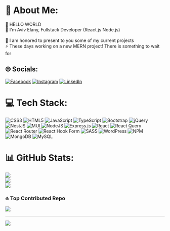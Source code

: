 # 💫 About Me:
🤝 HELLO WORLD<br>🌱 I'm Aviv Elany, Fullstack Developer (React.js Node.js)<br><br>🔭 I am honored to present to you some of my current projects<br>⚡ These days working on a new MERN project! There is something to wait for


## 🌐 Socials:
[![Facebook](https://img.shields.io/badge/Facebook-%231877F2.svg?logo=Facebook&logoColor=white)](https://facebook.com/avivelany) [![Instagram](https://img.shields.io/badge/Instagram-%23E4405F.svg?logo=Instagram&logoColor=white)](https://instagram.com/avivelany) [![LinkedIn](https://img.shields.io/badge/LinkedIn-%230077B5.svg?logo=linkedin&logoColor=white)](https://linkedin.com/in/avivelany) 

# 💻 Tech Stack:
![CSS3](https://img.shields.io/badge/css3-%231572B6.svg?style=for-the-badge&logo=css3&logoColor=white) ![HTML5](https://img.shields.io/badge/html5-%23E34F26.svg?style=for-the-badge&logo=html5&logoColor=white) ![JavaScript](https://img.shields.io/badge/javascript-%23323330.svg?style=for-the-badge&logo=javascript&logoColor=%23F7DF1E) ![TypeScript](https://img.shields.io/badge/typescript-%23007ACC.svg?style=for-the-badge&logo=typescript&logoColor=white) ![Bootstrap](https://img.shields.io/badge/bootstrap-%238511FA.svg?style=for-the-badge&logo=bootstrap&logoColor=white) ![jQuery](https://img.shields.io/badge/jquery-%230769AD.svg?style=for-the-badge&logo=jquery&logoColor=white) ![NestJS](https://img.shields.io/badge/nestjs-%23E0234E.svg?style=for-the-badge&logo=nestjs&logoColor=white) ![MUI](https://img.shields.io/badge/MUI-%230081CB.svg?style=for-the-badge&logo=mui&logoColor=white) ![NodeJS](https://img.shields.io/badge/node.js-6DA55F?style=for-the-badge&logo=node.js&logoColor=white) ![Express.js](https://img.shields.io/badge/express.js-%23404d59.svg?style=for-the-badge&logo=express&logoColor=%2361DAFB) ![React](https://img.shields.io/badge/react-%2320232a.svg?style=for-the-badge&logo=react&logoColor=%2361DAFB) ![React Query](https://img.shields.io/badge/-React%20Query-FF4154?style=for-the-badge&logo=react%20query&logoColor=white) ![React Router](https://img.shields.io/badge/React_Router-CA4245?style=for-the-badge&logo=react-router&logoColor=white) ![React Hook Form](https://img.shields.io/badge/React%20Hook%20Form-%23EC5990.svg?style=for-the-badge&logo=reacthookform&logoColor=white) ![SASS](https://img.shields.io/badge/SASS-hotpink.svg?style=for-the-badge&logo=SASS&logoColor=white) ![WordPress](https://img.shields.io/badge/WordPress-%23117AC9.svg?style=for-the-badge&logo=WordPress&logoColor=white) ![NPM](https://img.shields.io/badge/NPM-%23CB3837.svg?style=for-the-badge&logo=npm&logoColor=white) ![MongoDB](https://img.shields.io/badge/MongoDB-%234ea94b.svg?style=for-the-badge&logo=mongodb&logoColor=white) ![MySQL](https://img.shields.io/badge/mysql-4479A1.svg?style=for-the-badge&logo=mysql&logoColor=white)
# 📊 GitHub Stats:
![](https://github-readme-stats.vercel.app/api?username=AvivElany&theme=dark&hide_border=false&include_all_commits=true&count_private=false)<br/>
![](https://github-readme-streak-stats.herokuapp.com/?user=AvivElany&theme=dark&hide_border=false)<br/>
![](https://github-readme-stats.vercel.app/api/top-langs/?username=AvivElany&theme=dark&hide_border=false&include_all_commits=true&count_private=false&layout=compact)

### 🔝 Top Contributed Repo
![](https://github-contributor-stats.vercel.app/api?username=AvivElany&limit=5&theme=dark&combine_all_yearly_contributions=true)

---
[![](https://visitcount.itsvg.in/api?id=AvivElany&icon=0&color=0)](https://visitcount.itsvg.in)

<!-- Proudly created with GPRM ( https://gprm.itsvg.in ) -->

